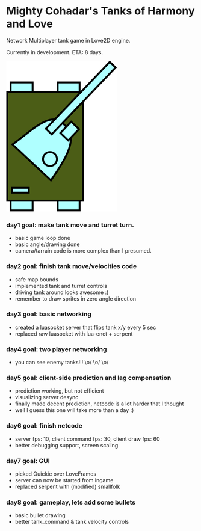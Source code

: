 # Mighty Cohadar's Tanks of Harmony and Love
Network Multiplayer tank game in Love2D engine.

Currently in development. ETA: 8 days.

<img src="https://github.com/cohadar/tanks-of-harmony-and-love/blob/master/screenshot.png">

### day1 goal: make tank move and turret turn.
  * basic game loop done
  * basic angle/drawing done
  * camera/tarrain code is more complex than I presumed.

### day2 goal: finish tank move/velocities code
  * safe map bounds
  * implemented tank and turret controls
  * driving tank around looks awesome :)
  * remember to draw sprites in zero angle direction

### day3 goal: basic networking
  * created a luasocket server that flips tank x/y every 5 sec
  * replaced raw luasocket with lua-enet + serpent 

### day4 goal: two player networking
  * you can see enemy tanks!!! \o/ \o/ \o/

### day5 goal: client-side prediction and lag compensation
  * prediction working, but not efficient
  * visualizing server desync
  * finally made decent prediction, netcode is a lot harder that I thought
  * well I guess this one will take more than a day :)

### day6 goal: finish netcode
  * server fps: 10, client command fps: 30, client draw fps: 60
  * better debugging support, screen scaling
  
### day7 goal: GUI 
  * picked Quickie over LoveFrames
  * server can now be started from ingame
  * replaced serpent with (modified) smallfolk

### day8 goal: gameplay, lets add some bullets
  * basic bullet drawing
  * better tank_command & tank velocity controls
  

